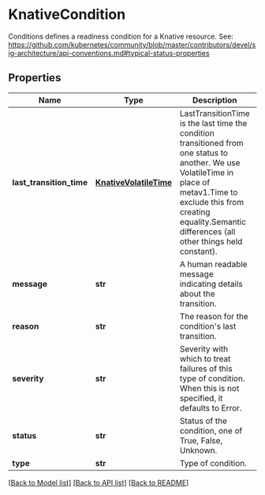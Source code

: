 # KnativeCondition

Conditions defines a readiness condition for a Knative resource. See: https://github.com/kubernetes/community/blob/master/contributors/devel/sig-architecture/api-conventions.md#typical-status-properties
## Properties
Name | Type | Description | Notes
------------ | ------------- | ------------- | -------------
**last_transition_time** | [**KnativeVolatileTime**](KnativeVolatileTime.md) | LastTransitionTime is the last time the condition transitioned from one status to another. We use VolatileTime in place of metav1.Time to exclude this from creating equality.Semantic differences (all other things held constant). | [optional] 
**message** | **str** | A human readable message indicating details about the transition. | [optional] 
**reason** | **str** | The reason for the condition&#39;s last transition. | [optional] 
**severity** | **str** | Severity with which to treat failures of this type of condition. When this is not specified, it defaults to Error. | [optional] 
**status** | **str** | Status of the condition, one of True, False, Unknown. | 
**type** | **str** | Type of condition. | 

[[Back to Model list]](../README.md#documentation-for-models) [[Back to API list]](../README.md#documentation-for-api-endpoints) [[Back to README]](../README.md)


